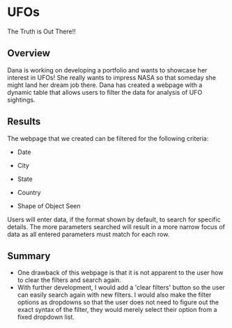 # UFOs
   The Truth is Out There!!
   
## Overview
Dana is working on developing a portfolio and wants to showcase her interest in UFOs! She really wants to impress NASA so that someday she might land her dream job there. Dana has created a webpage with a dynamic table that allows users to filter the data for analysis of UFO sightings.

## Results
The webpage that we created can be filtered for the following criteria:
- Date

- City

- State

- Country

- Shape of Object Seen


Users will enter data, if the format shown by default, to search for specific details. The more parameters searched will result in a more narrow focus of data as all entered parameters must match for each row.

## Summary
 - One drawback of this webpage is that it is not apparent to the user how to clear the filters and search again. 
 - With further development, I would add a 'clear filters' button so the user can easily search again with new filters. I would also make the filter options as dropdowns so that the user does not need to figure out the exact syntax of the filter, they would merely select their option from a fixed dropdown list. 